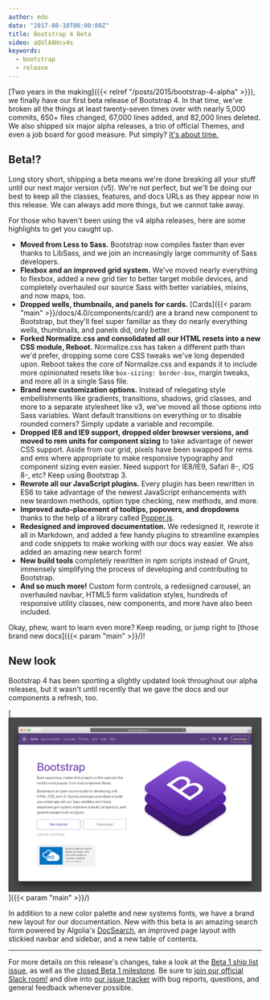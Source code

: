 ```yaml
---
author: mdo
date: "2017-08-10T00:00:00Z"
title: Bootstrap 4 Beta
video: aQUlA8Hcv4s
keywords:
  - bootstrap
  - release
---
```


[Two years in the making]({{< relref "/posts/2015/bootstrap-4-alpha" >}}), we finally have our first beta release of Bootstrap 4. In that time, we've broken all the things at least twenty-seven times over with nearly 5,000 commits, 650+ files changed, 67,000 lines added, and 82,000 lines deleted. We also shipped six major alpha releases, a trio of official Themes, and even a job board for good measure. Put simply? [It's about time.](https://www.youtube.com/watch?v=_J6-3l3hCm0)

## Beta!?

Long story short, shipping a beta means we're done breaking all your stuff until our next major version (v5). We're not perfect, but we'll be doing our best to keep all the classes, features, and docs URLs as they appear now in this release. We can always add more things, but we cannot take away.

For those who haven't been using the v4 alpha releases, here are some highlights to get you caught up.

- **Moved from Less to Sass.** Bootstrap now compiles faster than ever thanks to LibSass, and we join an increasingly large community of Sass developers.
- **Flexbox and an improved grid system.** We've moved nearly everything to flexbox, added a new grid tier to better target mobile devices, and completely overhauled our source Sass with better variables, mixins, and now maps, too.
- **Dropped wells, thumbnails, and panels for cards.** [Cards]({{< param "main" >}}/docs/4.0/components/card/) are a brand new component to Bootstrap, but they'll feel super familiar as they do nearly everything wells, thumbnails, and panels did, only better.
- **Forked Normalize.css and consolidated all our HTML resets into a new CSS module, Reboot.** Normalize.css has taken a different path than we'd prefer, dropping some core CSS tweaks we've long depended upon. Reboot takes the core of Normalize.css and expands it to include more opinionated resets like `box-sizing: border-box`, margin tweaks, and more all in a single Sass file.
- **Brand new customization options.** Instead of relegating style embellishments like gradients, transitions, shadows, grid classes, and more to a separate stylesheet like v3, we've moved all those options into Sass variables. Want default transitions on everything or to disable rounded corners? Simply update a variable and recompile.
- **Dropped IE8 and IE9 support, dropped older browser versions, and moved to rem units for component sizing** to take advantage of newer CSS support. Aside from our grid, pixels have been swapped for rems and ems where appropriate to make responsive typography and component sizing even easier. Need support for IE8/IE9, Safari 8-, iOS 8-, etc? Keep using Bootstrap 3.
- **Rewrote all our JavaScript plugins.** Every plugin has been rewritten in ES6 to take advantage of the newest JavaScript enhancements with new teardown methods, option type checking, new methods, and more.
- **Improved auto-placement of tooltips, popovers, and dropdowns** thanks to the help of a library called [Popper.js](https://popper.js.org/docs/v2/).
- **Redesigned and improved documentation.** We redesigned it, rewrote it all in Markdown, and added a few handy plugins to streamline examples and code snippets to make working with our docs way easier. We also added an amazing new search form!
- **New build tools** completely rewritten in npm scripts instead of Grunt, immensely simplifying the process of developing and contributing to Bootstrap.
- **And so much more!** Custom form controls, a redesigned carousel, an overhauled navbar, HTML5 form validation styles, hundreds of responsive utility classes, new components, and more have also been included.

Okay, phew, want to learn even more? Keep reading, or jump right to [those brand new docs]({{< param "main" >}}/)!

## New look

Bootstrap 4 has been sporting a slightly updated look throughout our alpha releases, but it wasn't until recently that we gave the docs and our components a refresh, too.

[![Bootstrap 4 beta docs](/assets/img/2017/bootstrap-4-beta.png)]({{< param "main" >}}/)

In addition to a new color palette and new systems fonts, we have a brand new layout for our documentation. New with this beta is an amazing search form powered by Algolia's [DocSearch](https://docsearch.algolia.com/), an improved page layout with stickied navbar and sidebar, and a new table of contents.

---

For more details on this release's changes, take a look at the [Beta 1 ship list issue](https://github.com/twbs/bootstrap/issues/21568), as well as the [closed Beta 1 milestone](https://github.com/twbs/bootstrap/milestone/41?closed=1). Be sure to [join our official Slack room!](https://bootstrap-slack.herokuapp.com) and dive into [our issue tracker](https://github.com/twbs/bootstrap/issues/) with bug reports, questions, and general feedback whenever possible.

